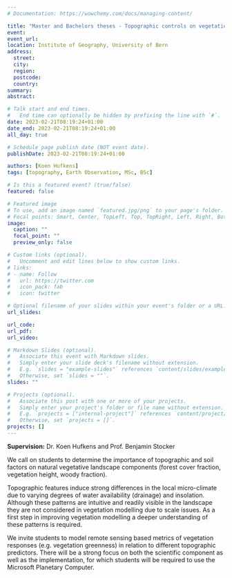 ```yaml
---
# Documentation: https://wowchemy.com/docs/managing-content/

title: "Master and Bachelors theses - Topographic controls on vegetation patterns"
event:
event_url:
location: Institute of Geography, University of Bern
address:
  street:
  city:
  region:
  postcode:
  country:
summary:
abstract:

# Talk start and end times.
#   End time can optionally be hidden by prefixing the line with `#`.
date: 2023-02-21T08:19:24+01:00
date_end: 2023-02-21T08:19:24+01:00
all_day: true

# Schedule page publish date (NOT event date).
publishDate: 2023-02-21T08:19:24+01:00

authors: [Koen Hufkens]
tags: [topography, Earth Observation, MSc, BSc]

# Is this a featured event? (true/false)
featured: false

# Featured image
# To use, add an image named `featured.jpg/png` to your page's folder. 
# Focal points: Smart, Center, TopLeft, Top, TopRight, Left, Right, BottomLeft, Bottom, BottomRight.
image:
  caption: ""
  focal_point: ""
  preview_only: false

# Custom links (optional).
#   Uncomment and edit lines below to show custom links.
# links:
# - name: Follow
#   url: https://twitter.com
#   icon_pack: fab
#   icon: twitter

# Optional filename of your slides within your event's folder or a URL.
url_slides:

url_code:
url_pdf:
url_video:

# Markdown Slides (optional).
#   Associate this event with Markdown slides.
#   Simply enter your slide deck's filename without extension.
#   E.g. `slides = "example-slides"` references `content/slides/example-slides.md`.
#   Otherwise, set `slides = ""`.
slides: ""

# Projects (optional).
#   Associate this post with one or more of your projects.
#   Simply enter your project's folder or file name without extension.
#   E.g. `projects = ["internal-project"]` references `content/project/deep-learning/index.md`.
#   Otherwise, set `projects = []`.
projects: []
---
```


**Supervision:** Dr. Koen Hufkens and Prof. Benjamin Stocker

We call on students to determine the importance of topographic and soil factors on natural vegetative landscape components (forest cover fraction, vegetation height, woody fraction).

Topographic features induce strong differences in the local micro-climate due to varying degrees of water availability (drainage) and insolation. Although these patterns are intuitive and readily visible in the landscape they are not considered in vegetation modelling due to scale issues. As a first step in improving vegetation modelling a deeper understanding of these patterns is required.

We invite students to model remote sensing based metrics of vegetation responses (e.g. vegetation greenness) in relation to different topographic predictors. There will be a strong focus on both the scientific component as well as the implementation, for which students will be required to use the Microsoft Planetary Computer.
